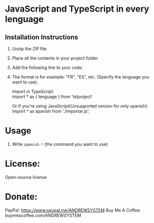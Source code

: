 # JavaScript and TypeScript in every lenguage

## Installation Instructions

1. Unzip the ZIP file.
2. Place all the contents in your project folder.
3. Add the following line to your code:
4. The format is for example: "FR", "ES", etc. (Specify the language you want to use).
   
      Import in TypeScript:  
   import * as { lenguage } from 'tslproject'

      Or if you're using JavaScript(Unsupported version for only spanish):  
   import * as spanish from './importar.js';

# Usage
1. Write `spanish.*` (the command you want to use)

# License:

Open-source license

# Donate:
PayPal: https://www.paypal.me/ANDREWSYSTEM
Buy Me A Coffee: buymeacoffee.com/ANDREWSYSTEM
